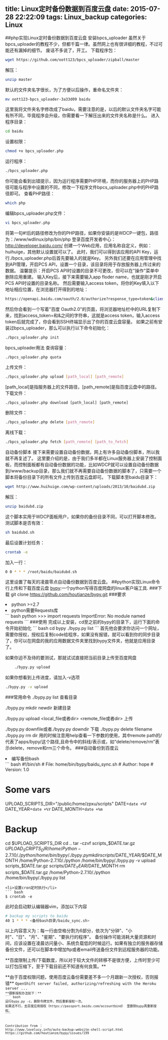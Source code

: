 title: Linux定时备份数据到百度云盘
date: 2015-07-28 22:22:09
tags: Linux_backup
categories: Linux
---
##php实现Linux定时备份数据到百度云盘
安装bpcs_uploader 虽然关于bpcs_uploader的教程不少，但都千篇一律。虽然网上也有很详细的教程，不过可能还有漏掉的细节。
废话不多说了，开工。
下载程序包：
``` bash
wget https://github.com/oott123/bpcs_uploader/zipball/master
```
解压：
``` bash
unzip master
```
默认的文件夹名字很长，为了方便以后操作，重命名文件夹：
``` bash
mv oott123-bpcs_uploader-3a33d09 baidu
```
这里我将文件夹名字修改成了baidu，需要注意的是，以后的默认文件夹名字可能有所不同，毕竟程序会升级，你需要看一下解压出来的文件夹名称是什么。
进入程序目录：
``` bash
cd baidu
```
设置权限：
``` bash
chmod +x bpcs_uploader.php
```
运行程序：
``` bash
./bpcs_uploader.php
```
你可能会看到出错提示，因为运行程序需要PHP环境，而你的服务器上的PHP路径可能与程序中设置的不同，修改一下程序文件bpcs_uploader.php中的PHP路径即可。
查看PHP路径：
``` bash
which php
```
编辑bpcs_uploader.php文件：
``` bash
vi bpcs_uploader.php
```
将第一句#!后的路径修改为你的PHP路径，如果你安装的是WDCP一键包，路径为：/www/wdlinux/php/bin/php
登录百度开发者中心：http://developer.baidu.com/
创建一个Web应用，应用名称自定义，例如：huihuige，其他默认设置就可以了。
此时，我们可以得到该应用的API Key，运行./bpcs_uploader.php后首先要输入的就是Key。
另外我们还要在应用管理中找到API管理，开启PCS API，设置一个目录，该目录将用于存放服务器上传过来的数据。
温馨提示：开启PCS API时设置的目录不可更改，但可以在"操作"菜单中删除应用重建。
输入Key后，接下来需要输入app floder name，也就是刚才开启PCS API时设置的目录名称。
然后需要输入access token，将你的Key填入以下地址相应位置，在浏览器打开得到的地址：
``` bash
https://openapi.baidu.com/oauth/2.0/authorize?response_type=token&client_id=KEY&redirect_uri=oob&scope=netdisk
```
然后你会看到一个写着"百度 Oauth2.0"的页面，将浏览器地址栏中的URL复制下来，找到access_token=和&之间的字符串，这就是access token，输入access token后就完成了，你会看到SSH终端显示出了你的百度云盘容量。
如果之前有安装过bpcs_uploader，那么可以执行以下命令初始化：
``` bash
./bpcs_uploader.php init
```
bpcs_uploader用法 查询容量：
``` bash
./bpcs_uploader.php quota
```
上传文件：
``` bash
./bpcs_uploader.php upload [path_local] [path_remote]
```
[path_local]是指服务器上的文件路径，[path_remote]是指百度云盘中的路径。
下载文件：
```
./bpcs_uploader.php download [path_local] [path_remote]
```
删除文件：
``` bash
./bpcs_uploader.php delete [path_remote]
```
离线下载：
``` bash
./bpcs_uploader.php fetch [path_remote] [path_to_fetch]
```
自动备份脚本 接下来需要设置自动备份数据，网上有许多自动备份脚本，所以我就不再复述了。
这里要介绍的是，由于我们多半都在Linux服务器上安装了控制面板，而控制面板都有自动备份数据的功能，比如WDCP就可以设置自动备份数据到/www/backup目录，那么我们就不再需要自动备份数据的脚本了，只需要一个脚本将备份目录下的所有文件上传到百度云盘即可。
下载脚本至baidu目录下：
``` bash
wget http://www.huihuige.com/wp-content/uploads/2013/10/baidubd.zip
```
解压：
``` bash
unzip baidubd.zip
```
这个脚本实用于WDCP面板用户，如果你的备份目录不同，可以打开脚本修改。
测试脚本是否有效：
``` bash
sh baidubd.sh
``` 
最后设置计划任务：
``` bash
crontab -e
```
加入一行：
``` bash
0 0 * * * /root/baidu/baidubd.sh
```
这里设置了每天的凌晨零点自动备份数据到百度云盘。
##python实现Linux命令行上传和下载百度云盘
<a href="https://github.com/houtianze/bypy" target="_blank">bypy</a>:一个python写得百度网盘的linux客户端工具.
###下载
	git clone https://github.com/houtianze/bypy.git
###要求
<li>python >=2.7</li>
<li>python需要Requests库</li>
``` bash
	python
	>>> import requests
	ImportError: No module named requests
```
###使用
完成以上安装，cd至之前的bypy的目录下，运行下面的命令开始初始化
``` bash	
	cd bypy
	./bypy.py list
```
首先他会要求你访问一个网址，需要你授权，授权后复制code给程序，如果没有报错，就可以看到你的同步目录了，你可以在网盘的我的应用数据文件夹里找到bypy文件夹，他就是应用目录了。

如果你迫不及待的要测试，那就试试直接把当前目录上传至百度网盘
``` bash
	./bypy.py upload
```
如果你想看到上传进度，请加入-v选项
``` bash
./bypy.py -v upload
```
###常用命令
./bypy.py list	查看目录

./bypy.py mkdir newdir	新建目录

./bypy.py upload <local_file或者dir> <remote_file或者dir>	上传

./bypy.py downfile或者./bypy.py downdir	下载
./bypy.py delete filename
./bypy.py rm dir
用的时候注意用help查看一下参数的使用，其中remote path的/代表了apps/bypy/这个路径,且命令中的斜线/表示或，如“delete/remove/rm”表示delete，remove和rm三个命令。
###自动备份到百度云
<li>编写备份bash</li>
``` bash
#!/bin/sh
# File:    home/bin/bypy/baidu_sync.sh
# Author:  hope
# Version: 1.0
 
# Some vars
UPLOAD_SCRIPTS_DIR="/public/home/zpxu/scripts"
DATE=`date +%F`
DATE_YEAR=`date +%Y`
DATE_MONTH=`date +%m`
 
# Backup
cd $UPLOAD_SCRIPTS_DIR
cd ..
tar -czvf  scripts_$DATE.tar.gz $UPLOAD_SCRIPTS_DIR
/home/Python-2.7.10/./python /home/bin/bypy/./bypy.py mkdir scripts/$DATE_YEAR/$DATE_MONTH
/home/Python-2.7.10/./python /home/bin/bypy/./bypy.py -v upload scripts_$DATE.tar.gz scripts/$DATE_YEAR/$DATE_MONTH
rm scripts_$DATE.tar.gz
/home/Python-2.7.10/./python /home/bin/bypy/./bypy.py list
```
<li>设置cron定时执行</li>
``` bash
$ crontab -e
```
此时会启动默认编辑器vim，添加以下内容
``` bash
# backup my scripts to baidu
40 1 * * * <备份bash目录/baidu_sync.sh>
```
以上内容意义为：每一行由空格分割为6部分，依次为"分钟"、"小时"、"日"、"月"、"星期"、"要执行的程序"。
备份操作可能消耗大量资源和时间，应该设置在凌晨访问量小、系统负载低的时候运行。如果有独立的服务器存储备份文件，还可以在脚本中增加ftp或者email传送备份文件到远程服务器的功能。
<p></p>
<i class="fa fa-blind" aria-hidden="true"></i>**百度限制上传/下载数度，所以对于较大文件的转移不是很方便，上传时至少可以打包压缩下，至于下载目前还不知道有何良策。**
<p></p>
<i class="fa fa-sign-language" aria-hidden="true"></i>**由于百度权限问题，使用百度云备份需要差不多一个月跟新一次授权，否则报错**
<code>OpenShift server failed, authorizing/refreshing with the Heroku server ...<code>
**跟新授权办法如下：**
``` bash
运行bypy.py -c，删除令牌文件，然后重新授权一次。
如果还不行，去百度应用授权（https://passport.baidu.com/accountbind） 里删除bypy再重新授权。
```
<p></p>
Contribution from ：
http://www.lovelucy.info/auto-backup-website-shell-script.html
https://github.com/houtianze/bypy/issues/199